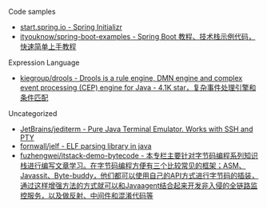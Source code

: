 Code samples

* [start.spring.io - Spring Initializr](https://start.spring.io/)
* [ityouknow/spring-boot-examples - Spring Boot 教程、技术栈示例代码，快速简单上手教程](https://github.com/ityouknow/spring-boot-examples)

Expression Language

* [kiegroup/drools - Drools is a rule engine, DMN engine and complex event processing (CEP) engine for Java - 4.1K star，复杂事件处理引擎和条件匹配](https://github.com/kiegroup/drools)

Uncategorized

* [JetBrains/jediterm - Pure Java Terminal Emulator. Works with SSH and PTY](https://github.com/JetBrains/jediterm)
* [fornwall/jelf - ELF parsing library in java](https://github.com/fornwall/jelf)
* [fuzhengwei/itstack-demo-bytecode - 本专栏主要针对字节码编程系列知识栈进行编写文章学习。在字节码编程方便有三个比较常见的框架；ASM、Javassit、Byte-buddy，他们都可以使用自己的API方式进行字节码的插装，通过这样增强方法的方式就可以和Javaagent结合起来开发非入侵的全链路监控服务，以及做反射、中间件和混淆代码等](https://github.com/fuzhengwei/itstack-demo-bytecode)
